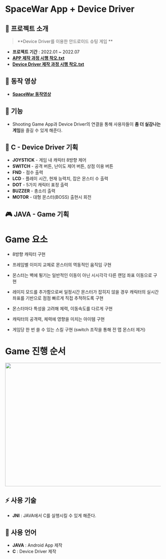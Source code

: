 # SpaceWar App + Device Driver
## 👋 프로젝트 소개
> **Device Driver를 이용한 안드로이드 슈팅 게임 **
- **프로젝트 기간** : 2022.01 ~ 2022.07
- [**APP 제작 과정 시행 착오.txt**](https://github.com/JiMin4210/App_dev_driver/blob/main/App%EA%B4%80%EB%A0%A8%20%EC%8B%9C%ED%96%89%EC%B0%A9%EC%98%A4.txt)
- [**Device Driver 제작 과정 시행 착오.txt**](https://github.com/JiMin4210/App_dev_driver/blob/main/Dev_Driver%EC%8B%9C%ED%96%89%EC%B0%A9%EC%98%A4.txt)

## :movie_camera: 동작 영상
- [**SpaceWar 동작영상**](https://www.youtube.com/watch?v=vcuzwI079nE)

## :pushpin: 기능
- Shooting Game App과 Device Driver의 연결을 통해 사용자들이 **좀 더 실감나는 게임**을 즐길 수 있게 해준다.

## 🔧 C - Device Driver 기획
- **JOYSTICK** - 게임 내 캐릭터 8방향 제어 
- **SWITCH** - 공격 버튼, 난이도 제어 버튼, 상점 이용 버튼
- **FND** - 점수 출력
- **LCD** - 플레이 시간, 현재 능력치, 잡은 몬스터 수 출력
- **DOT** - 5가지 캐릭터 표정 출력
- **BUZZER** - 총소리 출력
- **MOTOR** - 대형 몬스터(BOSS) 출현시 회전

## 🎮 JAVA - Game 기획
# Game 요소
- 8방향 캐릭터 구현

- 프레임별 이미지 교체로 몬스터의 역동적인 움직임 구현

- 몬스터는 벽에 튕기는 일반적인 이동이 아닌 시시각각 다른 랜덤 좌표 이동으로 구현

- 레이지 모드를 추가함으로써 일정시간 몬스터가 잡히지 않을 경우 캐릭터의 실시간 좌표를 기반으로 점점 빠르게 직접 추적하도록 구현

- 몬스터마다 특성을 고려해 체력, 이동속도를 다르게 구현

- 캐릭터의 공격력, 체력에 영향을 미치는 아이템 구현

- 게임당 한 번 쓸 수 있는 스킬 구현 (switch 조작을 통해 전 맵 몬스터 제거)
# Game 진행 순서
<img src="https://user-images.githubusercontent.com/90883534/215096347-cd91cca1-8e09-4340-b156-42549c9eec2b.png" width="700" height="400"/>

## ⚡ 사용 기술
- **JNI** : JAVA에서 C를 실행시킬 수 있게 해준다.

## 📝 사용 언어
- **JAVA** : Android App 제작
- **C** : Device Driver 제작




